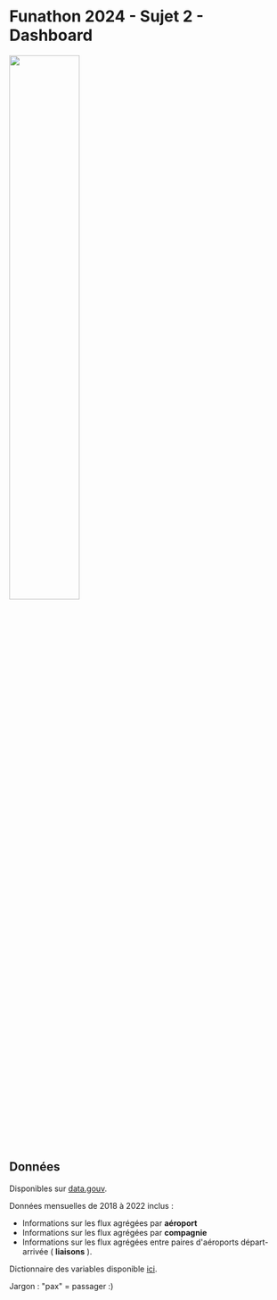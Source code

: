 # Funathon 2024 - Sujet 2 - Dashboard

<img src="img/cockpit.png" style="width: 50%; height: 50%"/>

## Données

Disponibles sur [data.gouv](https://www.data.gouv.fr/fr/datasets/trafic-aerien-commercial-mensuel-francais-par-paire-daeroports-par-sens-depuis-1990/).

Données mensuelles de 2018 à 2022 inclus : 

- Informations sur les flux agrégées par __aéroport__
- Informations sur les flux agrégées par __compagnie__
- Informations sur les flux agrégées entre paires d'aéroports départ-arrivée ( __liaisons__ ).

Dictionnaire des variables disponible [ici](https://www.data.gouv.fr/fr/datasets/r/6c38d3c3-0822-45eb-80fc-fac353a55d11).

Jargon : "pax" = passager :)